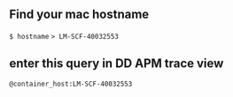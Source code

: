 

## Find your mac hostname
`$ hostname`
`> LM-SCF-40032553`

## enter this query in DD APM trace view
`@container_host:LM-SCF-40032553` 


